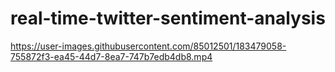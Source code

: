 # real-time-twitter-sentiment-analysis

https://user-images.githubusercontent.com/85012501/183479058-755872f3-ea45-44d7-8ea7-747b7edb4db8.mp4
